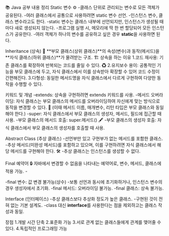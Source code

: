 📚 Java 공부 내용 정리
 Static 변수 ⚙️
-클래스 단위로 관리되는 변수로 모든 객체가 공유된다. 
-여러 클래스에서 공통으로 사용하려면 static 변수 선언. 
-인스턴스 변수, 클래스 변수라고도 한다. 
-static 변수는 클래스 내부에 선언되지만, 인스턴스가 생성될 때마다 새로 생성되지 않는다. 
-프로그램 실행 시, 메모리에 딱 한 번 할당되어 모든 인스턴스가 공유한다. 
-여러 객체가 하나의 변수를 공유하고 싶은 경우 **static**을 사용하면 된다. 

 Inheritance (상속) 🧬
**부모 클래스(상위 클래스)**의 속성(변수)과 동작(메서드)을 **자식 클래스(하위 클래스)**가 물려받는 구조. 🏗
상속을 하는 이유
1.코드 재사용: 기존 클래스를 확장하여 반복되는 코드를 줄일 수 있다. ♻
2.유지보수 용이: 공통적인 기능을 부모 클래스에 두고, 자식 클래스에서 이를 상속받아 확장할 수 있어 코드 수정이 간편해진다. 
3.다형성: 동일한 메서드명을 자식 클래스에서 다르게 구현하여 다양한 동작을 수행할 수 있다. 

키워드 및 개념
-extends: 상속을 구현하려면 extends 키워드를 사용. 
-메서드 오버라이딩: 자식 클래스는 부모 클래스의 메서드를 오버라이딩하여 자신에게 맞는 방식으로 동작을 변경할 수 있다. 📝 (이때 메서드 이름, 매개변수, 리턴 타입은 부모 클래스와 동일해야 한다.)
-super: 자식 클래스에서 부모 클래스의 생성자, 메서드, 필드에 접근할 때 사용. 
-부모 클래스의 메서드 호출: super.메서드() 🖋
-부모 클래스의 생성자 호출: 자식 클래스에서 부모 클래스의 생성자를 호출할 때 사용. 

 Abstract Class (추상 클래스) 
-선언부만 있고 구현부가 없는 메서드를 포함한 클래스.
-추상 메서드(미완성 메서드)를 포함하고 있으며, 이를 구현하려면 자식 클래스에서 해당 메서드를 구현해야 한다. 🛠
-추상 클래스는 인스턴스를 생성할 수 없다. 

 Final 예약어 🔒
자바에서 변경할 수 없음을 나타내는 예약어로, 변수, 메서드, 클래스에 적용 가능. -

-final 변수: 값 변경 불가능(상수) 
-보통 선언과 동시에 초기화하거나, 인스턴스 변수의 경우 생성자에서 초기화. 
-final 메서드: 오버라이딩 불가능.
-final 클래스: 상속 불가능. 

 Interface (인터페이스) 
-추상 클래스보다 추상화 정도가 높은 클래스. 
-구현된 것이 전혀 없는 기본 설계도. 
-class 대신 **interface**를 사용한다는 점을 제외하고는 클래스 작성과 동일. 

장점
1.개발 시간 단축 
2.표준화 가능 
3.서로 관계 없는 클래스들에게 관계를 맺어줄 수 있다. 
4.독립적인 프로그래밍 가능 
